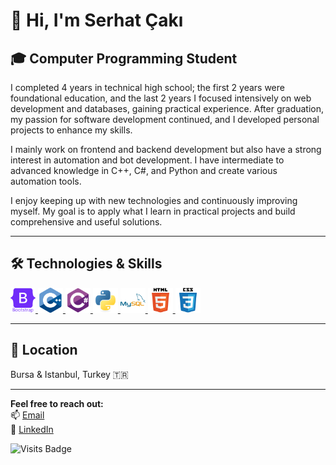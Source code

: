# 👋 Hi, I'm Serhat Çakı

## 🎓 Computer Programming Student

I completed 4 years in technical high school; the first 2 years were foundational education, and the last 2 years I focused intensively on web development and databases, gaining practical experience. After graduation, my passion for software development continued, and I developed personal projects to enhance my skills.

I mainly work on frontend and backend development but also have a strong interest in automation and bot development. I have intermediate to advanced knowledge in C++, C#, and Python and create various automation tools.

I enjoy keeping up with new technologies and continuously improving myself. My goal is to apply what I learn in practical projects and build comprehensive and useful solutions.

---

## 🛠 Technologies & Skills

<p align="left">
  <a href="https://getbootstrap.com" target="_blank" rel="noreferrer">
    <img src="https://raw.githubusercontent.com/devicons/devicon/master/icons/bootstrap/bootstrap-plain-wordmark.svg" alt="bootstrap" width="40" height="40"/>
  </a>
  <a href="https://www.w3schools.com/cpp/" target="_blank" rel="noreferrer">
    <img src="https://raw.githubusercontent.com/devicons/devicon/master/icons/cplusplus/cplusplus-original.svg" alt="cplusplus" width="40" height="40"/>
  </a>
  <a href="https://www.w3schools.com/cs/" target="_blank" rel="noreferrer">
    <img src="https://raw.githubusercontent.com/devicons/devicon/master/icons/csharp/csharp-original.svg" alt="csharp" width="40" height="40"/>
  </a>
  <a href="https://www.python.org" target="_blank" rel="noreferrer">
    <img src="https://raw.githubusercontent.com/devicons/devicon/master/icons/python/python-original.svg" alt="python" width="40" height="40"/>
  </a>
  <a href="https://www.mysql.com/" target="_blank" rel="noreferrer">
    <img src="https://raw.githubusercontent.com/devicons/devicon/master/icons/mysql/mysql-original-wordmark.svg" alt="mysql" width="40" height="40"/>
  </a>
  <a href="https://www.w3.org/html/" target="_blank" rel="noreferrer">
    <img src="https://raw.githubusercontent.com/devicons/devicon/master/icons/html5/html5-original-wordmark.svg" alt="html5" width="40" height="40"/>
  </a>
  <a href="https://www.w3schools.com/css/" target="_blank" rel="noreferrer">
    <img src="https://raw.githubusercontent.com/devicons/devicon/master/icons/css3/css3-original-wordmark.svg" alt="css3" width="40" height="40"/>
  </a>
</p>




---

## 📍 Location

Bursa & Istanbul, Turkey 🇹🇷

---

**Feel free to reach out:**  
📫 [Email](mailto:serhatcakii.28@gmail.com)  
🔗 [LinkedIn](www.linkedin.com/in/serhat-çakı-10b896366)

![Visits Badge](https://profile-counter.glitch.me/nitibyre/count.svg)
